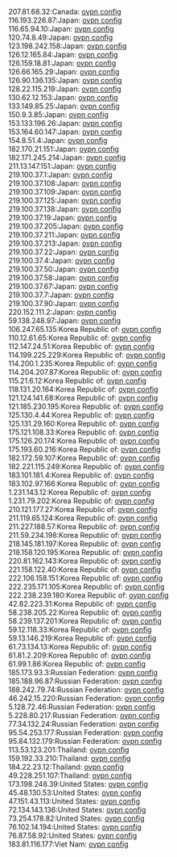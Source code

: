207.81.68.32:Canada: [ovpn config](vpn/207_81_68_32.ovpn)  
116.193.226.87:Japan: [ovpn config](vpn/116_193_226_87.ovpn)  
116.65.94.10:Japan: [ovpn config](vpn/116_65_94_10.ovpn)  
120.74.8.49:Japan: [ovpn config](vpn/120_74_8_49.ovpn)  
123.198.242.158:Japan: [ovpn config](vpn/123_198_242_158.ovpn)  
126.12.165.84:Japan: [ovpn config](vpn/126_12_165_84.ovpn)  
126.159.18.81:Japan: [ovpn config](vpn/126_159_18_81.ovpn)  
126.66.165.29:Japan: [ovpn config](vpn/126_66_165_29.ovpn)  
126.90.136.135:Japan: [ovpn config](vpn/126_90_136_135.ovpn)  
128.22.115.219:Japan: [ovpn config](vpn/128_22_115_219.ovpn)  
130.62.12.153:Japan: [ovpn config](vpn/130_62_12_153.ovpn)  
133.149.85.25:Japan: [ovpn config](vpn/133_149_85_25.ovpn)  
150.9.3.85:Japan: [ovpn config](vpn/150_9_3_85.ovpn)  
153.133.196.26:Japan: [ovpn config](vpn/153_133_196_26.ovpn)  
153.164.60.147:Japan: [ovpn config](vpn/153_164_60_147.ovpn)  
154.8.51.4:Japan: [ovpn config](vpn/154_8_51_4.ovpn)  
182.170.21.151:Japan: [ovpn config](vpn/182_170_21_151.ovpn)  
182.171.245.214:Japan: [ovpn config](vpn/182_171_245_214.ovpn)  
211.13.147.151:Japan: [ovpn config](vpn/211_13_147_151.ovpn)  
219.100.37.1:Japan: [ovpn config](vpn/219_100_37_1.ovpn)  
219.100.37.108:Japan: [ovpn config](vpn/219_100_37_108.ovpn)  
219.100.37.109:Japan: [ovpn config](vpn/219_100_37_109.ovpn)  
219.100.37.125:Japan: [ovpn config](vpn/219_100_37_125.ovpn)  
219.100.37.138:Japan: [ovpn config](vpn/219_100_37_138.ovpn)  
219.100.37.19:Japan: [ovpn config](vpn/219_100_37_19.ovpn)  
219.100.37.205:Japan: [ovpn config](vpn/219_100_37_205.ovpn)  
219.100.37.211:Japan: [ovpn config](vpn/219_100_37_211.ovpn)  
219.100.37.213:Japan: [ovpn config](vpn/219_100_37_213.ovpn)  
219.100.37.22:Japan: [ovpn config](vpn/219_100_37_22.ovpn)  
219.100.37.4:Japan: [ovpn config](vpn/219_100_37_4.ovpn)  
219.100.37.50:Japan: [ovpn config](vpn/219_100_37_50.ovpn)  
219.100.37.58:Japan: [ovpn config](vpn/219_100_37_58.ovpn)  
219.100.37.67:Japan: [ovpn config](vpn/219_100_37_67.ovpn)  
219.100.37.7:Japan: [ovpn config](vpn/219_100_37_7.ovpn)  
219.100.37.90:Japan: [ovpn config](vpn/219_100_37_90.ovpn)  
220.152.111.2:Japan: [ovpn config](vpn/220_152_111_2.ovpn)  
59.138.248.97:Japan: [ovpn config](vpn/59_138_248_97.ovpn)  
106.247.65.135:Korea Republic of: [ovpn config](vpn/106_247_65_135.ovpn)  
110.12.61.65:Korea Republic of: [ovpn config](vpn/110_12_61_65.ovpn)  
112.147.24.51:Korea Republic of: [ovpn config](vpn/112_147_24_51.ovpn)  
114.199.225.229:Korea Republic of: [ovpn config](vpn/114_199_225_229.ovpn)  
114.200.1.235:Korea Republic of: [ovpn config](vpn/114_200_1_235.ovpn)  
114.204.207.87:Korea Republic of: [ovpn config](vpn/114_204_207_87.ovpn)  
115.21.6.12:Korea Republic of: [ovpn config](vpn/115_21_6_12.ovpn)  
118.131.20.164:Korea Republic of: [ovpn config](vpn/118_131_20_164.ovpn)  
121.124.141.68:Korea Republic of: [ovpn config](vpn/121_124_141_68.ovpn)  
121.185.230.195:Korea Republic of: [ovpn config](vpn/121_185_230_195.ovpn)  
125.130.4.44:Korea Republic of: [ovpn config](vpn/125_130_4_44.ovpn)  
125.131.29.160:Korea Republic of: [ovpn config](vpn/125_131_29_160.ovpn)  
175.121.108.33:Korea Republic of: [ovpn config](vpn/175_121_108_33.ovpn)  
175.126.20.174:Korea Republic of: [ovpn config](vpn/175_126_20_174.ovpn)  
175.193.60.216:Korea Republic of: [ovpn config](vpn/175_193_60_216.ovpn)  
182.172.59.107:Korea Republic of: [ovpn config](vpn/182_172_59_107.ovpn)  
182.221.115.249:Korea Republic of: [ovpn config](vpn/182_221_115_249.ovpn)  
183.101.181.4:Korea Republic of: [ovpn config](vpn/183_101_181_4.ovpn)  
183.102.97.166:Korea Republic of: [ovpn config](vpn/183_102_97_166.ovpn)  
1.231.143.12:Korea Republic of: [ovpn config](vpn/1_231_143_12.ovpn)  
1.231.79.202:Korea Republic of: [ovpn config](vpn/1_231_79_202.ovpn)  
210.121.177.27:Korea Republic of: [ovpn config](vpn/210_121_177_27.ovpn)  
211.119.65.124:Korea Republic of: [ovpn config](vpn/211_119_65_124.ovpn)  
211.227.188.57:Korea Republic of: [ovpn config](vpn/211_227_188_57.ovpn)  
211.59.234.198:Korea Republic of: [ovpn config](vpn/211_59_234_198.ovpn)  
218.145.181.197:Korea Republic of: [ovpn config](vpn/218_145_181_197.ovpn)  
218.158.120.195:Korea Republic of: [ovpn config](vpn/218_158_120_195.ovpn)  
220.81.162.143:Korea Republic of: [ovpn config](vpn/220_81_162_143.ovpn)  
221.158.122.40:Korea Republic of: [ovpn config](vpn/221_158_122_40.ovpn)  
222.106.158.151:Korea Republic of: [ovpn config](vpn/222_106_158_151.ovpn)  
222.235.171.105:Korea Republic of: [ovpn config](vpn/222_235_171_105.ovpn)  
222.238.239.180:Korea Republic of: [ovpn config](vpn/222_238_239_180.ovpn)  
42.82.223.31:Korea Republic of: [ovpn config](vpn/42_82_223_31.ovpn)  
58.238.205.22:Korea Republic of: [ovpn config](vpn/58_238_205_22.ovpn)  
58.239.137.201:Korea Republic of: [ovpn config](vpn/58_239_137_201.ovpn)  
59.12.118.33:Korea Republic of: [ovpn config](vpn/59_12_118_33.ovpn)  
59.13.146.219:Korea Republic of: [ovpn config](vpn/59_13_146_219.ovpn)  
61.73.134.13:Korea Republic of: [ovpn config](vpn/61_73_134_13.ovpn)  
61.81.2.209:Korea Republic of: [ovpn config](vpn/61_81_2_209.ovpn)  
61.99.1.86:Korea Republic of: [ovpn config](vpn/61_99_1_86.ovpn)  
185.173.93.3:Russian Federation: [ovpn config](vpn/185_173_93_3.ovpn)  
185.188.96.87:Russian Federation: [ovpn config](vpn/185_188_96_87.ovpn)  
188.242.79.74:Russian Federation: [ovpn config](vpn/188_242_79_74.ovpn)  
46.242.15.220:Russian Federation: [ovpn config](vpn/46_242_15_220.ovpn)  
5.128.72.46:Russian Federation: [ovpn config](vpn/5_128_72_46.ovpn)  
5.228.80.217:Russian Federation: [ovpn config](vpn/5_228_80_217.ovpn)  
77.34.132.24:Russian Federation: [ovpn config](vpn/77_34_132_24.ovpn)  
95.54.253.177:Russian Federation: [ovpn config](vpn/95_54_253_177.ovpn)  
95.84.132.179:Russian Federation: [ovpn config](vpn/95_84_132_179.ovpn)  
113.53.123.201:Thailand: [ovpn config](vpn/113_53_123_201.ovpn)  
159.192.33.210:Thailand: [ovpn config](vpn/159_192_33_210.ovpn)  
184.22.23.12:Thailand: [ovpn config](vpn/184_22_23_12.ovpn)  
49.228.251.107:Thailand: [ovpn config](vpn/49_228_251_107.ovpn)  
173.198.248.39:United States: [ovpn config](vpn/173_198_248_39.ovpn)  
45.48.130.53:United States: [ovpn config](vpn/45_48_130_53.ovpn)  
47.151.43.113:United States: [ovpn config](vpn/47_151_43_113.ovpn)  
72.134.143.136:United States: [ovpn config](vpn/72_134_143_136.ovpn)  
73.254.178.82:United States: [ovpn config](vpn/73_254_178_82.ovpn)  
76.102.14.194:United States: [ovpn config](vpn/76_102_14_194.ovpn)  
76.87.58.92:United States: [ovpn config](vpn/76_87_58_92.ovpn)  
183.81.116.177:Viet Nam: [ovpn config](vpn/183_81_116_177.ovpn)  

